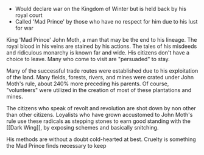 - Would declare war on the Kingdom of Winter but is held back by his royal court
- Called 'Mad Prince' by those who have no respect for him due to his lust for war

King 'Mad Prince' John Moth, a man that may be the end to his lineage. The royal blood in his veins are stained by his actions. The tales of his misdeeds and ridiculous monarchy is known far and wide. His citizens don't have a choice to leave. Many who come to visit are "persuaded" to stay. 

Many of the successful trade routes were established due to his exploitation of the land. Many fields, forests, rivers, and mines were crated under John Moth's rule, about 240% more preceding his parents. Of course, "volunteers" were utilized in the creation of most of these plantations and mines. 

The citizens who speak of revolt and revolution are shot down by non other than other citizens. Loyalists who have grown accustomed to John Moth's rule use these radicals as stepping stones to earn good standing with the [[Dark Wing]], by exposing schemes and basically snitching.

His methods are without a doubt cold-hearted at best. Cruelty is something the Mad Prince finds necessary to keep 
